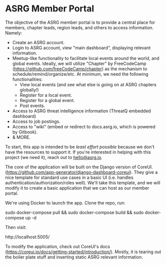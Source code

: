 # ASRG Member Portal

The objective of the ASRG member portal is to provide a central place for members, chapter leads, region leads, and others to access information. Namely:
- Create an ASRG account.
- Login to ASRG account, view "main dashboard", displaying relevant information.
- Meetup-like functionality to facilitate local events around the world, and global events. Ideally, we will utilize "Chapter" by FreeCodeCamp (https://github.com/freeCodeCamp/chapter) as the mechanism to schedule/remind/organize/etc. At minimum, we need the following functionalities:
  - View local events (and see what else is going on at ASRG chapters globally!)
  - Register for a local event.
  - Register for a global event.
  - Post events.
- Access to ASRG threat intelligence information (ThreatQ embedded dashboard)
- Access to job postings.
- Access to "wiki" (embed or redirect to docs.asrg.io, which is powered by Gitbook).
- & MORE.



To start, this app is intended to be _least effort possible_ because we don't have the resources to support it. If you're interested in helping with this project (we need it), reach out to hello@asrg.io.

The core of the application will be built on the Django version of CoreUI. (https://github.com/app-generator/django-dashboard-coreui). They give a nice template for standard use cases in a basic UI (i.e. handles authentication/authorization/roles well). We'll take this template, and we will modify it to create a basic application that we can host as our member portal.

We're using Docker to launch the app. Clone the repo, run:

sudo docker-compose pull && sudo docker-compose build && sudo docker-compose up -d

Then visit:

http://localhost:5005/

To modify the application, check out CoreUI's docs (https://coreui.io/docs/getting-started/introduction/). Mostly, it is tearing out the boiler plate stuff and inserting static ASRG relevant information. 
